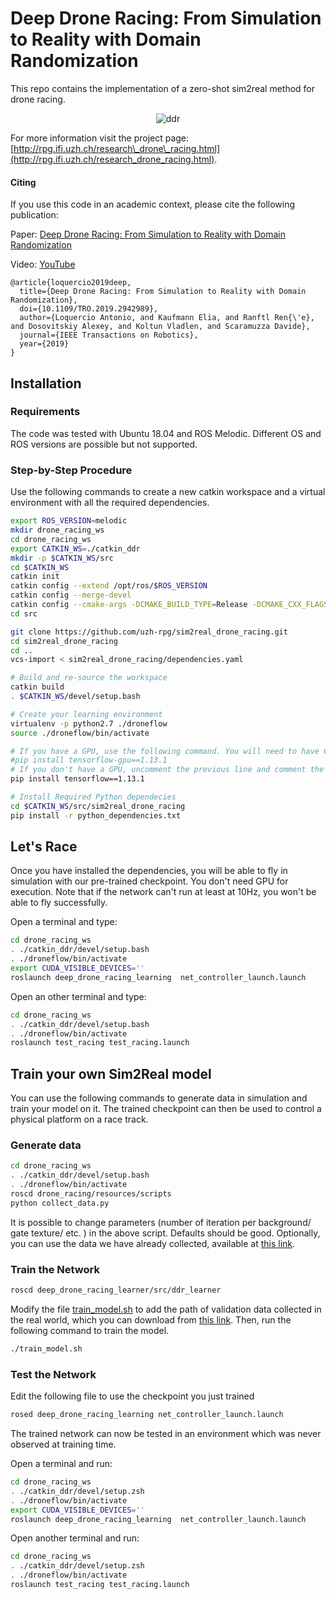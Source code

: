 # Deep Drone Racing: From Simulation to Reality with Domain Randomization

This repo contains the implementation of a zero-shot sim2real method for drone racing.

<p align="center">
  <img src="./docs/sim2real.gif" alt="ddr">
</p>

For more information visit the project page:[http://rpg.ifi.uzh.ch/research\_drone\_racing.html](http://rpg.ifi.uzh.ch/research_drone_racing.html).

#### Citing

If you use this code in an academic context, please cite the following publication:

Paper: [Deep Drone Racing: From Simulation to Reality with Domain Randomization](http://rpg.ifi.uzh.ch/docs/TRO19_Loquercio.pdf)

Video: [YouTube](https://youtu.be/vdxB89lgZhQ)

```
@article{loquercio2019deep,
  title={Deep Drone Racing: From Simulation to Reality with Domain Randomization},
  doi={10.1109/TRO.2019.2942989},
  author={Loquercio Antonio, and Kaufmann Elia, and Ranftl Ren{\'e}, and Dosovitskiy Alexey, and Koltun Vladlen, and Scaramuzza Davide},
  journal={IEEE Transactions on Robotics},
  year={2019}
}

```
## Installation

### Requirements

The code was tested with Ubuntu 18.04 and ROS Melodic.
Different OS and ROS versions are possible but not supported.

### Step-by-Step Procedure

Use the following commands to create a new catkin workspace and a virtual environment with all the required dependencies.

```bash
export ROS_VERSION=melodic
mkdir drone_racing_ws
cd drone_racing_ws
export CATKIN_WS=./catkin_ddr
mkdir -p $CATKIN_WS/src
cd $CATKIN_WS
catkin init
catkin config --extend /opt/ros/$ROS_VERSION
catkin config --merge-devel
catkin config --cmake-args -DCMAKE_BUILD_TYPE=Release -DCMAKE_CXX_FLAGS=-fdiagnostics-color
cd src

git clone https://github.com/uzh-rpg/sim2real_drone_racing.git
cd sim2real_drone_racing
cd ..
vcs-import < sim2real_drone_racing/dependencies.yaml

# Build and re-source the workspace
catkin build
. $CATKIN_WS/devel/setup.bash

# Create your learning environment
virtualenv -p python2.7 ./droneflow
source ./droneflow/bin/activate

# If you have a GPU, use the following command. You will need to have CUDA 10.0 installed for it to work.
#pip install tensorflow-gpu==1.13.1
# If you don't have a GPU, uncomment the previous line and comment the next
pip install tensorflow==1.13.1

# Install Required Python dependecies
cd $CATKIN_WS/src/sim2real_drone_racing
pip install -r python_dependencies.txt

```


## Let's Race

Once you have installed the dependencies, you will be able to fly in simulation with our pre-trained checkpoint. You don't need GPU for execution. Note that if the network can't run at least at 10Hz, you won't be able to fly successfully.

Open a terminal and type:
```bash
cd drone_racing_ws
. ./catkin_ddr/devel/setup.bash
. ./droneflow/bin/activate
export CUDA_VISIBLE_DEVICES=''
roslaunch deep_drone_racing_learning  net_controller_launch.launch

```

Open an other terminal and type:
```bash
cd drone_racing_ws
. ./catkin_ddr/devel/setup.bash
. ./droneflow/bin/activate
roslaunch test_racing test_racing.launch

```

## Train your own Sim2Real model

You can use the following commands to generate data in simulation and train your model on it. The trained checkpoint can then be used to control a physical platform on a race track.

### Generate data

```bash
cd drone_racing_ws
. ./catkin_ddr/devel/setup.bash
. ./droneflow/bin/activate
roscd drone_racing/resources/scripts
python collect_data.py

```

It is possible to change parameters (number of iteration per background/ gate texture/ etc. ) in the above script.
Defaults should be good. Optionally, you can use the data we have already collected, available at [this link](http://rpg.ifi.uzh.ch/datasets/sim2real_ddr/simulation_training_data.zip).


### Train the Network

```bash
roscd deep_drone_racing_learner/src/ddr_learner

```

Modify the file [train\_model.sh](./learning/deep_drone_racing_learner/src/ddr_learner/train_model.sh) to add the path of validation data collected in the real world, which you can download from [this link](http://rpg.ifi.uzh.ch/datasets/sim2real_ddr/validation_real_data.zip).
Then, run the following command to train the model.

```bash
./train_model.sh

```

### Test the Network

Edit the following file to use the checkpoint you just trained

```bash
rosed deep_drone_racing_learning net_controller_launch.launch

```

The trained network can now be tested in an environment which was never observed at training time.

Open a terminal and run:

```bash
cd drone_racing_ws
. ./catkin_ddr/devel/setup.zsh
. ./droneflow/bin/activate
export CUDA_VISIBLE_DEVICES=''
roslaunch deep_drone_racing_learning  net_controller_launch.launch

```

Open another terminal and run:

```bash
cd drone_racing_ws
. ./catkin_ddr/devel/setup.zsh
. ./droneflow/bin/activate
roslaunch test_racing test_racing.launch

```
